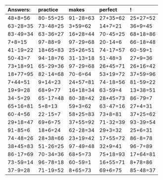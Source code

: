 | Answers: | practice | makes | perfect | ! |
| :--- | :--- | :--- | :--- | :--- |
| 48+8=56 | 80-55=25 | 91-28=63 | 27+35=62 | 25+27=52 | 
| 63-28=35 | 73-48=25 | 3+59=62 | 14+7=21 | 36+9=45 | 
| 83-49=34 | 63-36=27 | 16+28=44 | 70-45=25 | 68+18=86 | 
| 7+8=15 | 97-88=9 | 97-29=68 | 20-14=6 | 66-18=48 | 
| 41-19=22 | 18+65=83 | 25+26=51 | 74-17=57 | 60-59=1 | 
| 50-43=7 | 94-18=76 | 31-13=18 | 51-48=3 | 27+9=36 | 
| 73+18=91 | 65-29=36 | 97-29=68 | 26+45=71 | 26+16=42 | 
| 18+77=95 | 82-14=68 | 70-6=64 | 53+19=72 | 37+59=96 | 
| 7+44=51 | 9+14=23 | 24+57=81 | 74-18=56 | 81-59=22 | 
| 19+9=28 | 68+9=77 | 16+18=34 | 63-59=4 | 13+38=51 | 
| 34-5=29 | 65-17=48 | 80-38=42 | 28+45=73 | 86-79=7 | 
| 65+16=81 | 5+8=13 | 59+3=62 | 63-47=16 | 27+4=31 | 
| 60-4=56 | 22-15=7 | 58+25=83 | 73+8=81 | 37+25=62 | 
| 29+18=47 | 69+6=75 | 37+55=92 | 71-32=39 | 93-39=54 | 
| 91-85=6 | 18+6=24 | 62-28=34 | 29+3=32 | 25+6=31 | 
| 74-48=26 | 28+38=66 | 23+19=42 | 17+55=72 | 86-8=78 | 
| 38+45=83 | 51-26=25 | 97-49=48 | 32+9=41 | 96-7=89 | 
| 86-17=69 | 70-34=36 | 68+5=73 | 75+18=93 | 17+64=81 | 
| 73-59=14 | 96-78=18 | 60-59=1 | 16+55=71 | 8+78=86 | 
| 37-9=28 | 71-19=52 | 8+65=73 | 69+6=75 | 85-48=37 | 
